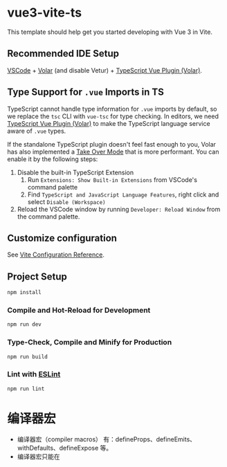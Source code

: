 # vue3-vite-ts

This template should help get you started developing with Vue 3 in Vite.

## Recommended IDE Setup

[VSCode](https://code.visualstudio.com/) + [Volar](https://marketplace.visualstudio.com/items?itemName=Vue.volar) (and disable Vetur) + [TypeScript Vue Plugin (Volar)](https://marketplace.visualstudio.com/items?itemName=Vue.vscode-typescript-vue-plugin).

## Type Support for `.vue` Imports in TS

TypeScript cannot handle type information for `.vue` imports by default, so we replace the `tsc` CLI with `vue-tsc` for type checking. In editors, we need [TypeScript Vue Plugin (Volar)](https://marketplace.visualstudio.com/items?itemName=Vue.vscode-typescript-vue-plugin) to make the TypeScript language service aware of `.vue` types.

If the standalone TypeScript plugin doesn't feel fast enough to you, Volar has also implemented a [Take Over Mode](https://github.com/johnsoncodehk/volar/discussions/471#discussioncomment-1361669) that is more performant. You can enable it by the following steps:

1. Disable the built-in TypeScript Extension
    1) Run `Extensions: Show Built-in Extensions` from VSCode's command palette
    2) Find `TypeScript and JavaScript Language Features`, right click and select `Disable (Workspace)`
2. Reload the VSCode window by running `Developer: Reload Window` from the command palette.

## Customize configuration

See [Vite Configuration Reference](https://vitejs.dev/config/).

## Project Setup

```sh
npm install
```

### Compile and Hot-Reload for Development

```sh
npm run dev
```

### Type-Check, Compile and Minify for Production

```sh
npm run build
```

### Lint with [ESLint](https://eslint.org/)

```sh
npm run lint
```

# 编译器宏
- 编译器宏（compiler macros） 有：defineProps、defineEmits、withDefaults、defineExpose 等。
- 编译器宏只能在 <script setup>  块中使用，不需要被导入，并且会在处理 <script setup> 块时被一同编译掉。
- 编译器宏必须在 <script setup>  的顶层使用，不可以在 <script setup>  的局部变量中引用。
- 不要定义和 props 的属性同名的顶层变量，因为编译器宏会覆盖这些变量。

# defineExpose
- 在 Vue3 中，默认不会暴露任何在 <script setup>  中声明的绑定，即不能通过模板 ref  获取到组件实例声明的绑定。
- Vue3 提供了 defineExpose 编译器宏，可以显式地暴露需要暴露的组件中声明的变量和方法。


# 辅助函数
- 在 <script setup> 中常用的辅助函数hooks api，主要有：useAttrs、useSlots、useCssModule
- 模板中使用 $attrs 来访问 attrs 数据，与 Vue2 相比，Vue3 的 $attrs 还包含了 class 和 style 属性。
- 在 <script setup> 中使用 useAttrs 函数获取 attrs 数据
- 在模板中使用 $slots 来访问 slots 数据。
- 在 <script setup> 中使用 useSlots 函数获取 slots 插槽数据。
- 在 <script setup> 中使用 useCssModule 函数获取 css module 数据。


# useCssModule
- 在 Vue3 中，也是支持 CSS Modules 的，在 <style>  上增加 module 属性，即<style module> 。
- <style module> 代码块会被编译为 CSS Modules 并且将生成的 CSS 类作为 $style 对象的键暴露给组件，可以直接在模板中使用 $style。
- 对于如 <style module="content"> 具名 CSS Modules，编译后生成的 CSS 类作为 content 对象的键暴露给组件，即module 属性值什么，就暴露什么对象。





